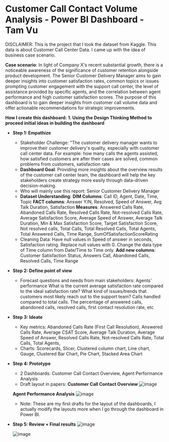 # Customer Call Contact Volume Analysis - Power BI Dashboard - Tam Vu

DISCLAIMER: This is the project that I took the dataset from Kaggle. This data is about Customer Call Center Data. I came up with the idea of business case scenario. 

**Case scenario**: 
In light of Company X's recent substantial growth, there is a noticeable awareness of the significance of customer retention alongside product development. The Senior Customer Delivery Manager aims to gain deeper insights into customer satisfaction rates, common topics or issues prompting customer engagement with the support call center, the level of assistance provided by specific agents, and the correlation between agent performance and high customer satisfaction scores. The purpose of this dashboard is to gain deeper insights from customer call volume data and offer actionable recommendations for strategic improvements.

**How I create this dashboard:**
**1. Using the Design Thinking Method to proceed initial ideas in building the dashboard**
- **Step 1: Empathize**
  + Stakeholder Challenge: "The customer delivery manager wants to improve their customer delivery's quality, especially with customer call center data. For example: how many calls the agents assisted, how satisfied customers are after their cases are solved, common problems from customers, satisfaction rate
  + **Dashboard Goal**: Providing more insights about the overview results of the customer call center team, the dashboard will help the key stakeholders create strategy more easily through data-driven decision-making.
  + Who will mainly use this report: Senior Customer Delivery Manager
  + **Dataset Understanding**:
      **DIM Columns**: Call ID, Agent, Date, Time, Topic
      **FACT columns**: Answer Y/N, Resolved, Speed of Answer, Avg Talk Duration, Satisfaction
      **Measures**: Answered Calls Rate, Abandoned Calls Rate, Resolved Calls Rate, Not-resolved Calls Rate, Average Satisfaction Score, Average Speed of Answer, Average Talk Duration, Min & Max Satisfaction Score, Target Satisfaction Score, Not resolved calls, Total Calls, Total Resolved Calls, Total Agents, Total Answered Calls, Time Range, SumOfSatisfactionScoreRating
  + Cleaning Data:
           Have null values in Speed of answer in seconds, Satisfaction rating. Replace null values with 0.
          Change the data type of Time column from Date/Time to Time only. 
         **Add new columns**: Customer Satisfaction Status, Answers Call, Abandoned Calls, Resolved Calls, Time Range
- **Step 2: Define point of view**
    + Forecast questions and needs from main stakeholders: 
      Agents' performance
      What is the current average satisfaction rate compared to the ideal satisfaction rate?
      What kind of issues/trends that customers most likely reach out to the support team? 
      Calls handled compared to total calls.
      The percentage of answered calls, abandoned calls, resolved calls, first contact resolution rate, etc
- **Step 3: Ideate**
    + Key metrics: Abandoned Calls Rate (First Call Resolution), Answered Calls Rate, Average CSAT Score, Average Talk Duration, Average Speed of Answer, Resolved Calls Rate, Not-resolved Calls Rate, Total Calls,       Total Agents,
    + Charts: Scorecards, Slicer, Clustered column chart, Line chart, Gauge, Clustered Bar Chart, Pie Chart, Stacked Area Chart
- **Step 4: Prototype**
    + 2 Dashboards: Customer Call Contact Overview, Agent Performance Analysis
    + Draft layout in papers: 
    **Customer Call Contact Overview**
    ![image](https://github.com/tammvu698/Customer-Call-Contact-Volume-Analysis---Power-BI-Dashboard/assets/67913407/7aadcc6c-5c12-4dbb-b80e-af97ef725e9e)
    
    **Agent Performance Analysis**
    ![image](https://github.com/tammvu698/Customer-Call-Contact-Volume-Analysis---Power-BI-Dashboard/assets/67913407/f9cf7f3a-adea-4b2c-9bdb-d5baaa6a9581)
    
    + Note: These are my first drafts for the layout of the dashboards, I actually modify the layouts more when I go through the dashboard in Power BI. 
- **Step 5: Review + Final results**
  ![image](https://github.com/tammvu698/Customer-Call-Contact-Volume-Analysis---Power-BI-Dashboard/assets/67913407/b1d65124-3752-4d11-8596-4701c9efe255)
  
  ![image](https://github.com/tammvu698/Customer-Call-Contact-Volume-Analysis---Power-BI-Dashboard/assets/67913407/36fa9d34-29a2-4aac-b014-1a53afa05bfb)
